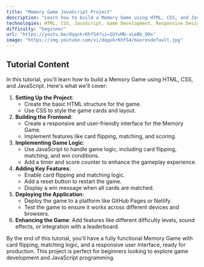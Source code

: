 ```yaml
---
title: "Memory Game JavaScript Project"
description: "Learn how to build a Memory Game using HTML, CSS, and JavaScript. This tutorial covers game logic, card flipping, and creating a responsive user interface."
technologies: HTML, CSS, JavaScript, Game Development, Responsive Design
difficulty: "beginner"
url: "https://youtu.be/dqqxkrKhfS4?si=1UYuMb-xLeBb_OOx"
image: "https://img.youtube.com/vi/dqqxkrKhfS4/maxresdefault.jpg"
---
```


## Tutorial Content

In this tutorial, you'll learn how to build a Memory Game using HTML, CSS, and JavaScript. Here's what we'll cover:

1. **Setting Up the Project**:
   - Create the basic HTML structure for the game.
   - Use CSS to style the game cards and layout.
2. **Building the Frontend**:
   - Create a responsive and user-friendly interface for the Memory Game.
   - Implement features like card flipping, matching, and scoring.
3. **Implementing Game Logic**:
   - Use JavaScript to handle game logic, including card flipping, matching, and win conditions.
   - Add a timer and score counter to enhance the gameplay experience.
4. **Adding Key Features**:
   - Enable card flipping and matching logic.
   - Add a reset button to restart the game.
   - Display a win message when all cards are matched.
5. **Deploying the Application**:
   - Deploy the game to a platform like GitHub Pages or Netlify.
   - Test the game to ensure it works across different devices and browsers.
6. **Enhancing the Game**: Add features like different difficulty levels, sound effects, or integration with a leaderboard.

By the end of this tutorial, you'll have a fully functional Memory Game with card flipping, matching logic, and a responsive user interface, ready for production. This project is perfect for beginners looking to explore game development and JavaScript programming.